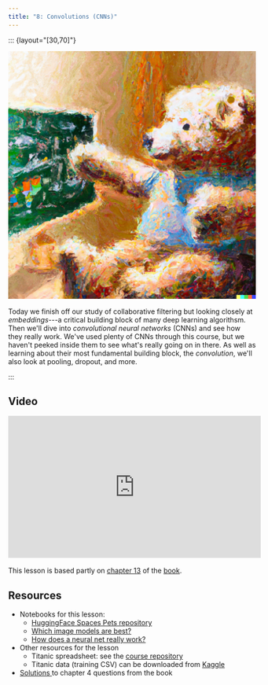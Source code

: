```yaml
---
title: "8: Convolutions (CNNs)"
---
```


::: {layout="[30,70]"}

![](../images/excited_code2.png)

Today we finish off our study of collaborative filtering but looking closely at *embeddings*---a critical building block of many deep learning algorithsm. Then we'll dive into *convolutional neural networks* (CNNs) and see how they really work. We've used plenty of CNNs through this course, but we haven't peeked inside them to see what's really going on in there. As well as learning about their most fundamental building block, the *convolution*, we'll also look at pooling, dropout, and more.

:::

## Video

<iframe width="514" height="289" src="https://www.youtube-nocookie.com/embed/htiNBPxcXgo?modestbranding=1" title="fast.ai lesson 8" frameborder="0" allow="accelerometer; clipboard-write; encrypted-media; gyroscope; picture-in-picture" allowfullscreen></iframe>

This lesson is based partly on [chapter 13](https://github.com/fastai/fastbook/blob/master/13_convolutions.ipynb) of the [book](https://www.amazon.com/Deep-Learning-Coders-fastai-PyTorch/dp/1492045527).

## Resources

- Notebooks for this lesson:
  - [HuggingFace Spaces Pets repository](https://huggingface.co/spaces/jph00/pets/tree/main)
  - [Which image models are best?](https://www.kaggle.com/code/jhoward/which-image-models-are-best/)
  - [How does a neural net really work?](https://www.kaggle.com/code/jhoward/how-does-a-neural-net-really-work)
- Other resources for the lesson
  - Titanic spreadsheet: see the [course repository](https://github.com/fastai/course22)
  - Titanic data (training CSV) can be downloaded from [Kaggle](https://www.kaggle.com/competitions/titanic/)
- [Solutions ](https://forums.fast.ai/t/fastbook-chapter-4-questionnaire-solutions-wiki/67253) to chapter 4 questions from the book

